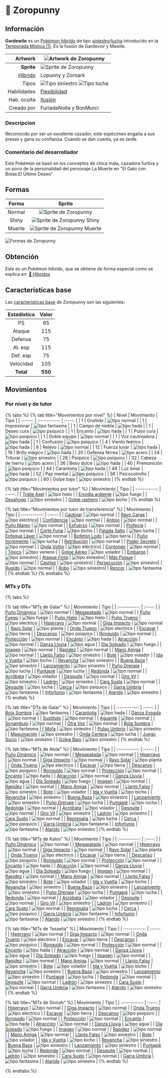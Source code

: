 # 🧬 Zoropunny

## Información

**Gardewile** es un [Pokémon híbrido](../../funciones/hibridos.md) de tipo [siniestro](https://www.wikidex.net/wiki/Tipo_siniestro)/[lucha](https://www.wikidex.net/wiki/Tipo_lucha) introducido en la [Temporada Mística (1)](./). Es la fusión de Gardevoir y Mawile.

|                     **Artwork** | ![Artwork de Zoropunny](../../images/pokemon/temporada-1/Zoropunny.png)                                                                                    |
| ------------------------------: | -------------------------------------------------------------------------------------------------------------------------------------- |
|                      **Sprite** | ![Sprite de Zoropunny](../../images/pokemon/temporada-1/Zoropunny-sprite.png)                                                          |
| [Híbrido](#) | Lopunny y Zoroark                                                                                                                     |
|                           Tipos | ![Tipo siniestro](../../images/pokemon/tipos/tipo_siniestro.png) ![Tipo lucha](../../images/pokemon/tipos/tipo_lucha.png)        |
|                     Habilidades | [Flexibilidad](https://www.wikidex.net/wiki/Flexibilidad)|
|                     Hab. oculta | [Ilusión](https://www.wikidex.net/wiki/Ilusión)                                                                       |
|                      Creado por | FuriadaNoite y BonMurci                                                                                                                |


### Descripcion
Reconocido por ser un excelente cazador, este espécimen engaña a sus presas y gana su confianza. Cuando se dan cuenta, ya es tarde.

### Comentario del desarrollador
Este Pokémon se basó en los conceptos de chica mala, cazadora furtiva y un poco de la personalidad del personaje La Muerte en "El Gato con Botas:El Último Deseo"

## Formas

|  Forma |                                            Sprite                                           |
| :----: | :-----------------------------------------------------------------------------------------: |
| Normal |        ![Sprite de Zoropunny](../../images/pokemon/temporada-1/Zoropunny-sprite.png)        |
|  Shiny |  ![Sprite de Zoropunny Shiny](../../images/pokemon/temporada-1/Zoropunny-sprite-shiny.png)  |
| Muerte | ![Sprite de Zoropunny Muerte](../../images/pokemon/temporada-1/Zoropunny-sprite-death.png) |

![Formas de Zoropunny](../../images/pokemon/temporada-1/Zoropunny-formas.png)

## Obtención

Este es un Pokémon híbrido, que se obtiene de forma especial como se explica en: [🧬 Híbridos](../../funciones/hibridos.md)

## Características base

Las [características base](https://www.wikidex.net/wiki/Caracter%C3%ADsticas) de Zoropunny son las siguientes:

| Estadística |  Valor  |
| :---------: | :-----: |
|      PS     |    65   |
|    Ataque   |    115   |
|   Defensa   |    75   |
|   At. esp   |   115   |
|   Def. esp  |   75   |
|  Velocidad  |   105   |
|  **Total**  | **550** |

## Movimientos

### Por nivel y de tutor

{% tabs %}
{% tab title="Movimientos por nivel" %}
| Nivel | Movimiento | Tipo |
| :-----: | :----------: | :----: |
| 1 | Gruñido | ![tipo normal](../../images/pokemon/tipos/tipo_normal.png) |
| 1 | Impresionar | ![tipo fantasma](../../images/pokemon/tipos/tipo_fantasma.png) |
| 1 | Campo de niebla | ![tipo hada](../../images/pokemon/tipos/tipo_hada.png) |
| 1 | Deseo cura | ![tipo psiquico](../../images/pokemon/tipos/tipo_psiquico.png) |
| 1 | Encanto | ![tipo hada](../../images/pokemon/tipos/tipo_hada.png) |
| 1 | Pulso cura | ![tipo psiquico](../../images/pokemon/tipos/tipo_psiquico.png) |
| 1 | Doble equipo | ![tipo normal](../../images/pokemon/tipos/tipo_normal.png) |
| 1 | Voz cautivadora | ![tipo hada](../../images/pokemon/tipos/tipo_hada.png) |
| 1 | Confusión | ![tipo psiquico](../../images/pokemon/tipos/tipo_psiquico.png) |
| 4 | Viento feérico | ![tipo hada](../../images/pokemon/tipos/tipo_hada.png) |
| 8 | Relevo | ![tipo normal](../../images/pokemon/tipos/tipo_normal.png) |
| 12 | Fuerza lunar | ![tipo hada](../../images/pokemon/tipos/tipo_hada.png) |
| 16 | Brillo mágico | ![tipo hada](../../images/pokemon/tipos/tipo_hada.png) |
| 20 | Defensa férrea | ![tipo acero](../../images/pokemon/tipos/tipo_acero.png) |
| 24 | Triturar | ![tipo siniestro](../../images/pokemon/tipos/tipo_siniestro.png) |
| 28 | Psíquico | ![tipo psiquico](../../images/pokemon/tipos/tipo_psiquico.png) |
| 32 | Cabeza de hierro | ![tipo acero](../../images/pokemon/tipos/tipo_acero.png) |
| 36 | Beso dulce | ![tipo hada](../../images/pokemon/tipos/tipo_hada.png) |
| 40 | Premonición | ![tipo psiquico](../../images/pokemon/tipos/tipo_psiquico.png) |
| 44 | Carantoña | ![tipo hada](../../images/pokemon/tipos/tipo_hada.png) |
| 48 | Luz lunar | ![tipo hada](../../images/pokemon/tipos/tipo_hada.png) |
| 52 | Paz mental | ![tipo psiquico](../../images/pokemon/tipos/tipo_psiquico.png) |
| 56 | Psicocolmillo | ![tipo psiquico](../../images/pokemon/tipos/tipo_psiquico.png) |
| 60 | Golpe bajo | ![tipo siniestro](../../images/pokemon/tipos/tipo_siniestro.png) |
{% endtab %}

{% tab title="Movimientos por tutor" %}
| Movimiento | Tipo |
| :----------: | :----: |
| [Triple Axel](https://www.wikidex.net/wiki/Triple_Axel) | ![tipo hielo](../../images/pokemon/tipos/tipo_hielo.png) |
| [Envidia ardiente](https://www.wikidex.net/wiki/Envidia_ardiente) | ![tipo fuego](../../images/pokemon/tipos/tipo_fuego.png) |
| [Desahogo](https://www.wikidex.net/wiki/Desahogo) | ![tipo siniestro](../../images/pokemon/tipos/tipo_siniestro.png) |
| [Golpe rastrero](https://www.wikidex.net/wiki/Golpe_rastrero) | ![tipo bicho](../../images/pokemon/tipos/tipo_bicho.png) |
{% endtab %}

{% tab title="Movimientos por tutor de transferencia" %}
| Movimiento | Tipo |
| :----------: | :----: |
| [Cautivar](https://www.wikidex.net/wiki/Cautivar)         | ![tipo normal](../../images/pokemon/tipos/tipo_normal.png)      |
| [Rayo Carga](https://www.wikidex.net/wiki/Rayo_Carga)       | ![tipo eléctrico](../../images/pokemon/tipos/tipo_electrico.png)|
| [Confidencia](https://www.wikidex.net/wiki/Confidencia)      | ![tipo normal](../../images/pokemon/tipos/tipo_normal.png)      |
| [Antojo](https://www.wikidex.net/wiki/)           | ![tipo normal](../../images/pokemon/tipos/tipo_normal.png)      |
| [Puño Mareo](https://www.wikidex.net/wiki/Puño_Mareo)       | ![tipo normal](../../images/pokemon/tipos/tipo_normal.png)      |
| [Esfuerzo](https://www.wikidex.net/wiki/Esfuerzo)         | ![tipo normal](../../images/pokemon/tipos/tipo_normal.png)      |
| [Profecía](https://www.wikidex.net/wiki/Profecía)         | ![tipo normal](../../images/pokemon/tipos/tipo_normal.png)      |
| [Corte Furia](https://www.wikidex.net/wiki/Corte_Furia)      | ![tipo bicho](../../images/pokemon/tipos/tipo_bicho.png)        |
| [Patada Salto](https://www.wikidex.net/wiki/Patada_Salto)    | ![tipo lucha](../../images/pokemon/tipos/tipo_lucha.png)        |
| [Enfoque Láser](https://www.wikidex.net/wiki/Enfoque_Láser)    | ![tipo normal](../../images/pokemon/tipos/tipo_normal.png)      |
| [Bofetón Lodo](https://www.wikidex.net/wiki/Bofetón_Lodo)     | ![tipo tierra](../../images/pokemon/tipos/tipo_tierra.png)      |
| [Puño Incremento](https://www.wikidex.net/wiki/Puño_Incremento)  | ![tipo lucha](../../images/pokemon/tipos/tipo_lucha.png)        |
| [Retribución](https://www.wikidex.net/wiki/Retribución)      | ![tipo normal](../../images/pokemon/tipos/tipo_normal.png)      |
| [Poder Secreto](https://www.wikidex.net/wiki/Poder_Secreto)    | ![tipo normal](../../images/pokemon/tipos/tipo_normal.png)      |
| [Onda Voltio](https://www.wikidex.net/wiki/Onda_Voltio)      | ![tipo eléctrico](../../images/pokemon/tipos/tipo_electrico.png)|
| [Contoneo](https://www.wikidex.net/wiki/Contoneo)         | ![tipo normal](../../images/pokemon/tipos/tipo_normal.png)      |
| [Tóxico](https://www.wikidex.net/wiki/Tóxico)           | ![tipo veneno](../../images/pokemon/tipos/tipo_veneno.png)      |
| [Golpe Aéreo](https://www.wikidex.net/wiki/Golpe_Aéreo)      | ![tipo volador](../../images/pokemon/tipos/tipo_volador.png)    |
| [Embargo](https://www.wikidex.net/wiki/Embargo)          | ![tipo siniestro](../../images/pokemon/tipos/tipo_siniestro.png)|
| [Ataque Finta](https://www.wikidex.net/wiki/Ataque_Finta)     | ![tipo siniestro](../../images/pokemon/tipos/tipo_siniestro.png)|
| [Más Psique](https://www.wikidex.net/wiki/Más_Psique)       | ![tipo normal](../../images/pokemon/tipos/tipo_normal.png)      |
| [Castigo](https://www.wikidex.net/wiki/Castigo)          | ![tipo siniestro](../../images/pokemon/tipos/tipo_siniestro.png)|
| [Persecución](https://www.wikidex.net/wiki/Persecución)      | ![tipo siniestro](../../images/pokemon/tipos/tipo_siniestro.png)|
| [Rugido](https://www.wikidex.net/wiki/Rugido)           | ![tipo normal](../../images/pokemon/tipos/tipo_normal.png)      |
| [Robo](https://www.wikidex.net/wiki/Robo)             | ![tipo siniestro](../../images/pokemon/tipos/tipo_siniestro.png)|
| [Rencor](https://www.wikidex.net/wiki/Rencor)           | ![tipo fantasma](../../images/pokemon/tipos/tipo_fantasma.png)  |
{% endtab %}
{% endtabs %}

### MTs y DTs
{% tabs %}

{% tab title="MTs de Galar" %}
| Movimiento | Tipo |
| :----------: | :----: |
| [Puño Dinámico](https://www.wikidex.net/wiki/Pu%C3%B1o_Din%C3%A1mico) | ![tipo normal](../../images/pokemon/tipos/tipo_normal.png) |
| [Megapatada](https://www.wikidex.net/wiki/Megapatada) | ![tipo normal](../../images/pokemon/tipos/tipo_normal.png) |
| [Puño Fuego](https://www.wikidex.net/wiki/Pu%C3%B1o_Fuego) | ![tipo fuego](../../images/pokemon/tipos/tipo_fuego.png) |
| [Puño Hielo](https://www.wikidex.net/wiki/Pu%C3%B1o_Hielo) | ![tipo hielo](../../images/pokemon/tipos/tipo_hielo.png) |
| [Puño Trueno](https://www.wikidex.net/wiki/Pu%C3%B1o_Trueno) | ![tipo electrico](../../images/pokemon/tipos/tipo_electrico.png) |
| [Hiperrayo](https://www.wikidex.net/wiki/Hiperrayo) | ![tipo normal](../../images/pokemon/tipos/tipo_normal.png) |
| [Giga Impacto](https://www.wikidex.net/wiki/Giga_Impacto) | ![tipo normal](../../images/pokemon/tipos/tipo_normal.png) |
| [Rayo Solar](https://www.wikidex.net/wiki/Rayo_Solar) | ![tipo planta](../../images/pokemon/tipos/tipo_planta.png) |
| [Onda Trueno](https://www.wikidex.net/wiki/Onda_Trueno) | ![tipo electrico](../../images/pokemon/tipos/tipo_electrico.png) |
| [Excavar](https://www.wikidex.net/wiki/Excavar) | ![tipo tierra](../../images/pokemon/tipos/tipo_tierra.png) |
| [Descanso](https://www.wikidex.net/wiki/Descanso) | ![tipo psiquico](../../images/pokemon/tipos/tipo_psiquico.png) |
| [Ronquido](https://www.wikidex.net/wiki/Ronquido) | ![tipo normal](../../images/pokemon/tipos/tipo_normal.png) |
| [Protección](https://www.wikidex.net/wiki/Protección) | ![tipo normal](../../images/pokemon/tipos/tipo_normal.png) |
| [Encanto](https://www.wikidex.net/wiki/Encanto) | ![tipo hada](../../images/pokemon/tipos/tipo_hada.png) |
| [Atracción](https://www.wikidex.net/wiki/Atracción) | ![tipo normal](../../images/pokemon/tipos/tipo_normal.png) |
| [Danza Lluvia](https://www.wikidex.net/wiki/Danza_Lluvia) | ![tipo agua](../../images/pokemon/tipos/tipo_agua.png) |
| [Día Soleado](https://www.wikidex.net/wiki/D%C3%ADa_Soleado) | ![tipo fuego](../../images/pokemon/tipos/tipo_fuego.png) |
| [Imagen](https://www.wikidex.net/wiki/Imagen) | ![tipo normal](../../images/pokemon/tipos/tipo_normal.png) |
| [Rapidez](https://www.wikidex.net/wiki/Rapidez) | ![tipo normal](../../images/pokemon/tipos/tipo_normal.png) |
| [Mano Amiga](https://www.wikidex.net/wiki/Mano_Amiga) | ![tipo normal](../../images/pokemon/tipos/tipo_normal.png) |
| [Llanto Falso](https://www.wikidex.net/wiki/Llanto_Falso) | ![tipo siniestro](../../images/pokemon/tipos/tipo_siniestro.png) |
| [Bote](https://www.wikidex.net/wiki/Bote) | ![tipo volador](../../images/pokemon/tipos/tipo_volador.png) |
| [Ida y Vuelta](https://www.wikidex.net/wiki/Ida_y_Vuelta) | ![tipo bicho](../../images/pokemon/tipos/tipo_bicho.png) |
| [Revancha](https://www.wikidex.net/wiki/Revancha) | ![tipo siniestro](../../images/pokemon/tipos/tipo_siniestro.png) |
| [Buena Baza](https://www.wikidex.net/wiki/Buena_Baza) | ![tipo siniestro](../../images/pokemon/tipos/tipo_siniestro.png) |
| [Lanzamiento](https://www.wikidex.net/wiki/Lanzamiento) | ![tipo siniestro](../../images/pokemon/tipos/tipo_siniestro.png) |
| [Puño Drenaje](https://www.wikidex.net/wiki/Pu%C3%B1o_Drenaje) | ![tipo lucha](../../images/pokemon/tipos/tipo_lucha.png) |
| [Puntapié](https://www.wikidex.net/wiki/Puntapi%C3%A9) | ![tipo lucha](../../images/pokemon/tipos/tipo_lucha.png) |
| [Redonda](https://www.wikidex.net/wiki/Redonda) | ![tipo normal](../../images/pokemon/tipos/tipo_normal.png) |
| [Acróbata](https://www.wikidex.net/wiki/Acr%C3%B3bata) | ![tipo volador](../../images/pokemon/tipos/tipo_volador.png) |
| [Desquite](https://www.wikidex.net/wiki/Desquite) | ![tipo normal](../../images/pokemon/tipos/tipo_normal.png) |
| [Giro Vil](https://www.wikidex.net/wiki/Giro_Vil) | ![tipo siniestro](../../images/pokemon/tipos/tipo_siniestro.png) |
| [Ladrón](https://www.wikidex.net/wiki/Ladr%C3%B3n) | ![tipo siniestro](../../images/pokemon/tipos/tipo_siniestro.png) |
| [Cara Susto](https://www.wikidex.net/wiki/Cara_Susto) | ![tipo normal](../../images/pokemon/tipos/tipo_normal.png) |
| [Desquite](https://www.wikidex.net/wiki/Desquite) | ![tipo lucha](../../images/pokemon/tipos/tipo_lucha.png) |
| [Cerca](https://www.wikidex.net/wiki/Cerca) | ![tipo psiquico](../../images/pokemon/tipos/tipo_psiquico.png) |
| [Garra Umbría](https://www.wikidex.net/wiki/Garra_Umbr%C3%ADa) | ![tipo fantasma](../../images/pokemon/tipos/tipo_fantasma.png) |
| [Infortunio](https://www.wikidex.net/wiki/Infortunio) | ![tipo fantasma](../../images/pokemon/tipos/tipo_fantasma.png) |
| [Alarido](https://www.wikidex.net/wiki/Alarido) | ![tipo siniestro](../../images/pokemon/tipos/tipo_siniestro.png) |
{% endtab %}

{% tab title="DTs de Galar" %}
| Movimiento | Tipo |
| :----------: | :----: |
| [Bola Sombra](https://www.wikidex.net/wiki/Bola_Sombra) | ![tipo fantasma](../../images/pokemon/tipos/tipo_fantasma.png) |
| [Carantoña](https://www.wikidex.net/wiki/Caranto%C3%B1a) | ![tipo hada](../../images/pokemon/tipos/tipo_hada.png) |
| [Danza Espada](https://www.wikidex.net/wiki/Danza_Espada) | ![tipo normal](../../images/pokemon/tipos/tipo_normal.png) |
| [Sustituto](https://www.wikidex.net/wiki/Sustituto) | ![tipo normal](../../images/pokemon/tipos/tipo_normal.png) |
| [Aguante](https://www.wikidex.net/wiki/Aguante) | ![tipo normal](../../images/pokemon/tipos/tipo_normal.png) |
| [Sonámbulo](https://www.wikidex.net/wiki/Son%C3%A1mbulo) | ![tipo normal](../../images/pokemon/tipos/tipo_normal.png) |
| [Otra Vez](https://www.wikidex.net/wiki/Otra_Vez) | ![tipo normal](../../images/pokemon/tipos/tipo_normal.png) |
| [Bola Sombra](https://www.wikidex.net/wiki/Bola_Sombra) | ![tipo fantasma](../../images/pokemon/tipos/tipo_fantasma.png) |
| [Mofa](https://www.wikidex.net/wiki/Mofa) | ![tipo siniestro](../../images/pokemon/tipos/tipo_siniestro.png) |
| [Pulso Umbrío](https://www.wikidex.net/wiki/Pulso_Umbr%C3%ADo) | ![tipo siniestro](../../images/pokemon/tipos/tipo_siniestro.png) |
| [Maquinación](https://www.wikidex.net/wiki/Maquinaci%C3%B3n) | ![tipo siniestro](../../images/pokemon/tipos/tipo_siniestro.png) |
| [Onda Certera](https://www.wikidex.net/wiki/Onda_Certera) | ![tipo lucha](../../images/pokemon/tipos/tipo_lucha.png) |
| [Juego Sucio](https://www.wikidex.net/wiki/Juego_Sucio) | ![tipo siniestro](../../images/pokemon/tipos/tipo_siniestro.png) |
| [Golpe Bajo](https://www.wikidex.net/wiki/Golpe_Bajo) | ![tipo siniestro](../../images/pokemon/tipos/tipo_siniestro.png) |
{% endtab %}

{% tab title="MTs de Alola" %}
| Movimiento | Tipo |
| :----------: | :----: |
| [Puño Dinámico](https://www.wikidex.net/wiki/Pu%C3%B1o_Din%C3%A1mico) | ![tipo normal](../../images/pokemon/tipos/tipo_normal.png) |
| [Megapatada](https://www.wikidex.net/wiki/Megapatada) | ![tipo normal](../../images/pokemon/tipos/tipo_normal.png) |
| [Hiperrayo](https://www.wikidex.net/wiki/Hiperrayo) | ![tipo normal](../../images/pokemon/tipos/tipo_normal.png) |
| [Giga Impacto](https://www.wikidex.net/wiki/Giga_Impacto) | ![tipo normal](../../images/pokemon/tipos/tipo_normal.png) |
| [Rayo Solar](https://www.wikidex.net/wiki/Rayo_Solar) | ![tipo planta](../../images/pokemon/tipos/tipo_planta.png) |
| [Onda Trueno](https://www.wikidex.net/wiki/Onda_Trueno) | ![tipo electrico](../../images/pokemon/tipos/tipo_electrico.png) |
| [Excavar](https://www.wikidex.net/wiki/Excavar) | ![tipo tierra](../../images/pokemon/tipos/tipo_tierra.png) |
| [Descanso](https://www.wikidex.net/wiki/Descanso) | ![tipo psiquico](../../images/pokemon/tipos/tipo_psiquico.png) |
| [Ronquido](https://www.wikidex.net/wiki/Ronquido) | ![tipo normal](../../images/pokemon/tipos/tipo_normal.png) |
| [Protección](https://www.wikidex.net/wiki/Protección) | ![tipo normal](../../images/pokemon/tipos/tipo_normal.png) |
| [Encanto](https://www.wikidex.net/wiki/Encanto) | ![tipo hada](../../images/pokemon/tipos/tipo_hada.png) |
| [Atracción](https://www.wikidex.net/wiki/Atracción) | ![tipo normal](../../images/pokemon/tipos/tipo_normal.png) |
| [Danza Lluvia](https://www.wikidex.net/wiki/Danza_Lluvia) | ![tipo agua](../../images/pokemon/tipos/tipo_agua.png) |
| [Día Soleado](https://www.wikidex.net/wiki/D%C3%ADa_Soleado) | ![tipo fuego](../../images/pokemon/tipos/tipo_fuego.png) |
| [Imagen](https://www.wikidex.net/wiki/Imagen) | ![tipo normal](../../images/pokemon/tipos/tipo_normal.png) |
| [Rapidez](https://www.wikidex.net/wiki/Rapidez) | ![tipo normal](../../images/pokemon/tipos/tipo_normal.png) |
| [Mano Amiga](https://www.wikidex.net/wiki/Mano_Amiga) | ![tipo normal](../../images/pokemon/tipos/tipo_normal.png) |
| [Llanto Falso](https://www.wikidex.net/wiki/Llanto_Falso) | ![tipo siniestro](../../images/pokemon/tipos/tipo_siniestro.png) |
| [Bote](https://www.wikidex.net/wiki/Bote) | ![tipo volador](../../images/pokemon/tipos/tipo_volador.png) |
| [Ida y Vuelta](https://www.wikidex.net/wiki/Ida_y_Vuelta) | ![tipo bicho](../../images/pokemon/tipos/tipo_bicho.png) |
| [Revancha](https://www.wikidex.net/wiki/Revancha) | ![tipo siniestro](../../images/pokemon/tipos/tipo_siniestro.png) |
| [Buena Baza](https://www.wikidex.net/wiki/Buena_Baza) | ![tipo siniestro](../../images/pokemon/tipos/tipo_siniestro.png) |
| [Lanzamiento](https://www.wikidex.net/wiki/Lanzamiento) | ![tipo siniestro](../../images/pokemon/tipos/tipo_siniestro.png) |
| [Puño Drenaje](https://www.wikidex.net/wiki/Pu%C3%B1o_Drenaje) | ![tipo lucha](../../images/pokemon/tipos/tipo_lucha.png) |
| [Puntapié](https://www.wikidex.net/wiki/Puntapi%C3%A9) | ![tipo lucha](../../images/pokemon/tipos/tipo_lucha.png) |
| [Redonda](https://www.wikidex.net/wiki/Redonda) | ![tipo normal](../../images/pokemon/tipos/tipo_normal.png) |
| [Acróbata](https://www.wikidex.net/wiki/Acr%C3%B3bata) | ![tipo volador](../../images/pokemon/tipos/tipo_volador.png) |
| [Desquite](https://www.wikidex.net/wiki/Desquite) | ![tipo normal](../../images/pokemon/tipos/tipo_normal.png) |
| [Giro Vil](https://www.wikidex.net/wiki/Giro_Vil) | ![tipo siniestro](../../images/pokemon/tipos/tipo_siniestro.png) |
| [Ladrón](https://www.wikidex.net/wiki/Ladr%C3%B3n) | ![tipo siniestro](../../images/pokemon/tipos/tipo_siniestro.png) |
| [Cara Susto](https://www.wikidex.net/wiki/Cara_Susto) | ![tipo normal](../../images/pokemon/tipos/tipo_normal.png) |
| [Represalia](https://www.wikidex.net/wiki/Represalia) | ![tipo lucha](../../images/pokemon/tipos/tipo_lucha.png) |
| [Cerca](https://www.wikidex.net/wiki/Cerca) | ![tipo psiquico](../../images/pokemon/tipos/tipo_psiquico.png) |
| [Garra Umbría](https://www.wikidex.net/wiki/Garra_Umbr%C3%ADa) | ![tipo fantasma](../../images/pokemon/tipos/tipo_fantasma.png) |
| [Infortunio](https://www.wikidex.net/wiki/Infortunio) | ![tipo fantasma](../../images/pokemon/tipos/tipo_fantasma.png) |
| [Alarido](https://www.wikidex.net/wiki/Alarido) | ![tipo siniestro](../../images/pokemon/tipos/tipo_siniestro.png) |
{% endtab %}

{% tab title="MTs de Kalos" %}
| Movimiento | Tipo |
| :----------: | :----: |
| [Puño Dinámico](https://www.wikidex.net/wiki/Pu%C3%B1o_Din%C3%A1mico) | ![tipo normal](../../images/pokemon/tipos/tipo_normal.png) |
| [Megapatada](https://www.wikidex.net/wiki/Megapatada) | ![tipo normal](../../images/pokemon/tipos/tipo_normal.png) |
| [Hiperrayo](https://www.wikidex.net/wiki/Hiperrayo) | ![tipo normal](../../images/pokemon/tipos/tipo_normal.png) |
| [Giga Impacto](https://www.wikidex.net/wiki/Giga_Impacto) | ![tipo normal](../../images/pokemon/tipos/tipo_normal.png) |
| [Rayo Solar](https://www.wikidex.net/wiki/Rayo_Solar) | ![tipo planta](../../images/pokemon/tipos/tipo_planta.png) |
| [Onda Trueno](https://www.wikidex.net/wiki/Onda_Trueno) | ![tipo electrico](../../images/pokemon/tipos/tipo_electrico.png) |
| [Excavar](https://www.wikidex.net/wiki/Excavar) | ![tipo tierra](../../images/pokemon/tipos/tipo_tierra.png) |
| [Descanso](https://www.wikidex.net/wiki/Descanso) | ![tipo psiquico](../../images/pokemon/tipos/tipo_psiquico.png) |
| [Ronquido](https://www.wikidex.net/wiki/Ronquido) | ![tipo normal](../../images/pokemon/tipos/tipo_normal.png) |
| [Protección](https://www.wikidex.net/wiki/Protección) | ![tipo normal](../../images/pokemon/tipos/tipo_normal.png) |
| [Encanto](https://www.wikidex.net/wiki/Encanto) | ![tipo hada](../../images/pokemon/tipos/tipo_hada.png) |
| [Atracción](https://www.wikidex.net/wiki/Atracción) | ![tipo normal](../../images/pokemon/tipos/tipo_normal.png) |
| [Danza Lluvia](https://www.wikidex.net/wiki/Danza_Lluvia) | ![tipo agua](../../images/pokemon/tipos/tipo_agua.png) |
| [Día Soleado](https://www.wikidex.net/wiki/D%C3%ADa_Soleado) | ![tipo fuego](../../images/pokemon/tipos/tipo_fuego.png) |
| [Imagen](https://www.wikidex.net/wiki/Imagen) | ![tipo normal](../../images/pokemon/tipos/tipo_normal.png) |
| [Rapidez](https://www.wikidex.net/wiki/Rapidez) | ![tipo normal](../../images/pokemon/tipos/tipo_normal.png) |
| [Mano Amiga](https://www.wikidex.net/wiki/Mano_Amiga) | ![tipo normal](../../images/pokemon/tipos/tipo_normal.png) |
| [Llanto Falso](https://www.wikidex.net/wiki/Llanto_Falso) | ![tipo siniestro](../../images/pokemon/tipos/tipo_siniestro.png) |
| [Bote](https://www.wikidex.net/wiki/Bote) | ![tipo volador](../../images/pokemon/tipos/tipo_volador.png) |
| [Ida y Vuelta](https://www.wikidex.net/wiki/Ida_y_Vuelta) | ![tipo bicho](../../images/pokemon/tipos/tipo_bicho.png) |
| [Revancha](https://www.wikidex.net/wiki/Revancha) | ![tipo siniestro](../../images/pokemon/tipos/tipo_siniestro.png) |
| [Buena Baza](https://www.wikidex.net/wiki/Buena_Baza) | ![tipo siniestro](../../images/pokemon/tipos/tipo_siniestro.png) |
| [Lanzamiento](https://www.wikidex.net/wiki/Lanzamiento) | ![tipo siniestro](../../images/pokemon/tipos/tipo_siniestro.png) |
| [Puño Drenaje](https://www.wikidex.net/wiki/Pu%C3%B1o_Drenaje) | ![tipo lucha](../../images/pokemon/tipos/tipo_lucha.png) |
| [Puntapié](https://www.wikidex.net/wiki/Puntapi%C3%A9) | ![tipo lucha](../../images/pokemon/tipos/tipo_lucha.png) |
| [Redonda](https://www.wikidex.net/wiki/Redonda) | ![tipo normal](../../images/pokemon/tipos/tipo_normal.png) |
| [Acróbata](https://www.wikidex.net/wiki/Acr%C3%B3bata) | ![tipo volador](../../images/pokemon/tipos/tipo_volador.png) |
| [Desquite](https://www.wikidex.net/wiki/Desquite) | ![tipo normal](../../images/pokemon/tipos/tipo_normal.png) |
| [Giro Vil](https://www.wikidex.net/wiki/Giro_Vil) | ![tipo siniestro](../../images/pokemon/tipos/tipo_siniestro.png) |
| [Ladrón](https://www.wikidex.net/wiki/Ladr%C3%B3n) | ![tipo siniestro](../../images/pokemon/tipos/tipo_siniestro.png) |
| [Cara Susto](https://www.wikidex.net/wiki/Cara_Susto) | ![tipo normal](../../images/pokemon/tipos/tipo_normal.png) |
| [Represalia](https://www.wikidex.net/wiki/Represalia) | ![tipo lucha](../../images/pokemon/tipos/tipo_lucha.png) |
| [Cerca](https://www.wikidex.net/wiki/Cerca) | ![tipo psiquico](../../images/pokemon/tipos/tipo_psiquico.png) |
| [Garra Umbría](https://www.wikidex.net/wiki/Garra_Umbr%C3%ADa) | ![tipo fantasma](../../images/pokemon/tipos/tipo_fantasma.png) |
| [Infortunio](https://www.wikidex.net/wiki/Infortunio) | ![tipo fantasma](../../images/pokemon/tipos/tipo_fantasma.png) |
| [Alarido](https://www.wikidex.net/wiki/Alarido) | ![tipo siniestro](../../images/pokemon/tipos/tipo_siniestro.png) |
{% endtab %}

{% tab title="MTs de Tesselia" %}
| Movimiento | Tipo |
| :----------: | :----: |
| [Hiperrayo](https://www.wikidex.net/wiki/Hiperrayo) | ![tipo normal](../../images/pokemon/tipos/tipo_normal.png) |
| [Giga Impacto](https://www.wikidex.net/wiki/Giga_Impacto) | ![tipo normal](../../images/pokemon/tipos/tipo_normal.png) |
| [Onda Trueno](https://www.wikidex.net/wiki/Onda_Trueno) | ![tipo electrico](../../images/pokemon/tipos/tipo_electrico.png) |
| [Excavar](https://www.wikidex.net/wiki/Excavar) | ![tipo tierra](../../images/pokemon/tipos/tipo_tierra.png) |
| [Descanso](https://www.wikidex.net/wiki/Descanso) | ![tipo psiquico](../../images/pokemon/tipos/tipo_psiquico.png) |
| [Ronquido](https://www.wikidex.net/wiki/Ronquido) | ![tipo normal](../../images/pokemon/tipos/tipo_normal.png) |
| [Protección](https://www.wikidex.net/wiki/Protección) | ![tipo normal](../../images/pokemon/tipos/tipo_normal.png) |
| [Encanto](https://www.wikidex.net/wiki/Encanto) | ![tipo hada](../../images/pokemon/tipos/tipo_hada.png) |
| [Atracción](https://www.wikidex.net/wiki/Atracción) | ![tipo normal](../../images/pokemon/tipos/tipo_normal.png) |
| [Danza Lluvia](https://www.wikidex.net/wiki/Danza_Lluvia) | ![tipo agua](../../images/pokemon/tipos/tipo_agua.png) |
| [Día Soleado](https://www.wikidex.net/wiki/D%C3%ADa_Soleado) | ![tipo fuego](../../images/pokemon/tipos/tipo_fuego.png) |
| [Imagen](https://www.wikidex.net/wiki/Imagen) | ![tipo normal](../../images/pokemon/tipos/tipo_normal.png) |
| [Rapidez](https://www.wikidex.net/wiki/Rapidez) | ![tipo normal](../../images/pokemon/tipos/tipo_normal.png) |
| [Mano Amiga](https://www.wikidex.net/wiki/Mano_Amiga) | ![tipo normal](../../images/pokemon/tipos/tipo_normal.png) |
| [Llanto Falso](https://www.wikidex.net/wiki/Llanto_Falso) | ![tipo siniestro](../../images/pokemon/tipos/tipo_siniestro.png) |
| [Bote](https://www.wikidex.net/wiki/Bote) | ![tipo volador](../../images/pokemon/tipos/tipo_volador.png) |
| [Ida y Vuelta](https://www.wikidex.net/wiki/Ida_y_Vuelta) | ![tipo bicho](../../images/pokemon/tipos/tipo_bicho.png) |
| [Revancha](https://www.wikidex.net/wiki/Revancha) | ![tipo siniestro](../../images/pokemon/tipos/tipo_siniestro.png) |
| [Buena Baza](https://www.wikidex.net/wiki/Buena_Baza) | ![tipo siniestro](../../images/pokemon/tipos/tipo_siniestro.png) |
| [Lanzamiento](https://www.wikidex.net/wiki/Lanzamiento) | ![tipo siniestro](../../images/pokemon/tipos/tipo_siniestro.png) |
| [Puntapié](https://www.wikidex.net/wiki/Puntapi%C3%A9) | ![tipo lucha](../../images/pokemon/tipos/tipo_lucha.png) |
| [Redonda](https://www.wikidex.net/wiki/Redonda) | ![tipo normal](../../images/pokemon/tipos/tipo_normal.png) |
| [Desquite](https://www.wikidex.net/wiki/Desquite) | ![tipo normal](../../images/pokemon/tipos/tipo_normal.png) |
| [Ladrón](https://www.wikidex.net/wiki/Ladr%C3%B3n) | ![tipo siniestro](../../images/pokemon/tipos/tipo_siniestro.png) |
| [Cara Susto](https://www.wikidex.net/wiki/Cara_Susto) | ![tipo normal](../../images/pokemon/tipos/tipo_normal.png) |
| [Garra Umbría](https://www.wikidex.net/wiki/Garra_Umbr%C3%ADa) | ![tipo fantasma](../../images/pokemon/tipos/tipo_fantasma.png) |
| [Alarido](https://www.wikidex.net/wiki/Alarido) | ![tipo siniestro](../../images/pokemon/tipos/tipo_siniestro.png) |
{% endtab %}

{% tab title="MTs de Sinnoh" %}
| Movimiento | Tipo |
| :----------: | :----: |
| [Hiperrayo](https://www.wikidex.net/wiki/Hiperrayo) | ![tipo normal](../../images/pokemon/tipos/tipo_normal.png) |
| [Giga Impacto](https://www.wikidex.net/wiki/Giga_Impacto) | ![tipo normal](../../images/pokemon/tipos/tipo_normal.png) |
| [Onda Trueno](https://www.wikidex.net/wiki/Onda_Trueno) | ![tipo electrico](../../images/pokemon/tipos/tipo_electrico.png) |
| [Excavar](https://www.wikidex.net/wiki/Excavar) | ![tipo tierra](../../images/pokemon/tipos/tipo_tierra.png) |
| [Descanso](https://www.wikidex.net/wiki/Descanso) | ![tipo psiquico](../../images/pokemon/tipos/tipo_psiquico.png) |
| [Ronquido](https://www.wikidex.net/wiki/Ronquido) | ![tipo normal](../../images/pokemon/tipos/tipo_normal.png) |
| [Protección](https://www.wikidex.net/wiki/Protección) | ![tipo normal](../../images/pokemon/tipos/tipo_normal.png) |
| [Encanto](https://www.wikidex.net/wiki/Encanto) | ![tipo hada](../../images/pokemon/tipos/tipo_hada.png) |
| [Atracción](https://www.wikidex.net/wiki/Atracción) | ![tipo normal](../../images/pokemon/tipos/tipo_normal.png) |
| [Danza Lluvia](https://www.wikidex.net/wiki/Danza_Lluvia) | ![tipo agua](../../images/pokemon/tipos/tipo_agua.png) |
| [Día Soleado](https://www.wikidex.net/wiki/D%C3%ADa_Soleado) | ![tipo fuego](../../images/pokemon/tipos/tipo_fuego.png) |
| [Imagen](https://www.wikidex.net/wiki/Imagen) | ![tipo normal](../../images/pokemon/tipos/tipo_normal.png) |
| [Rapidez](https://www.wikidex.net/wiki/Rapidez) | ![tipo normal](../../images/pokemon/tipos/tipo_normal.png) |
| [Mano Amiga](https://www.wikidex.net/wiki/Mano_Amiga) | ![tipo normal](../../images/pokemon/tipos/tipo_normal.png) |
| [Llanto Falso](https://www.wikidex.net/wiki/Llanto_Falso) | ![tipo siniestro](../../images/pokemon/tipos/tipo_siniestro.png) |
| [Bote](https://www.wikidex.net/wiki/Bote) | ![tipo volador](../../images/pokemon/tipos/tipo_volador.png) |
| [Ida y Vuelta](https://www.wikidex.net/wiki/Ida_y_Vuelta) | ![tipo bicho](../../images/pokemon/tipos/tipo_bicho.png) |
| [Revancha](https://www.wikidex.net/wiki/Revancha) | ![tipo siniestro](../../images/pokemon/tipos/tipo_siniestro.png) |
| [Buena Baza](https://www.wikidex.net/wiki/Buena_Baza) | ![tipo siniestro](../../images/pokemon/tipos/tipo_siniestro.png) |
| [Lanzamiento](https://www.wikidex.net/wiki/Lanzamiento) | ![tipo siniestro](../../images/pokemon/tipos/tipo_siniestro.png) |
| [Puntapié](https://www.wikidex.net/wiki/Puntapi%C3%A9) | ![tipo lucha](../../images/pokemon/tipos/tipo_lucha.png) |
| [Redonda](https://www.wikidex.net/wiki/Redonda) | ![tipo normal](../../images/pokemon/tipos/tipo_normal.png) |
| [Desquite](https://www.wikidex.net/wiki/Desquite) | ![tipo normal](../../images/pokemon/tipos/tipo_normal.png) |
| [Ladrón](https://www.wikidex.net/wiki/Ladr%C3%B3n) | ![tipo siniestro](../../images/pokemon/tipos/tipo_siniestro.png) |
| [Cara Susto](https://www.wikidex.net/wiki/Cara_Susto) | ![tipo normal](../../images/pokemon/tipos/tipo_normal.png) |
| [Garra Umbría](https://www.wikidex.net/wiki/Garra_Umbr%C3%ADa) | ![tipo fantasma](../../images/pokemon/tipos/tipo_fantasma.png) |
| [Alarido](https://www.wikidex.net/wiki/Alarido) | ![tipo siniestro](../../images/pokemon/tipos/tipo_siniestro.png) |
{% endtab %}

{% endtabs %}
